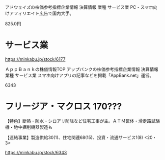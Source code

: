 アドウェイズの株価参考指標企業情報 決算情報
業種 サービス業
PC・スマホ向けアフィリエイト広告で国内大手。

825.0円

# サービス業

https://minkabu.jp/stock/6177

ＡｐｐＢａｎｋの株価情報TOP
アップバンクの株価参考指標企業情報 決算情報
業種 サービス業
スマホ向けアプリの記事などを掲載「AppBank.net」運営。


6343	
# フリージア・マクロス 170???
【特色】断熱・防水・シロアリ防除など住宅工事が主。ＡＴＭ筐体・滑走路試験機・地中掘削機器製造も

【連結事業】製造供給30(1)、住宅関連68(15)、投資・流通サービス1(8) <20・3>

https://minkabu.jp/stock/6343
